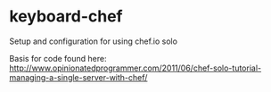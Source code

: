 # keyboard-chef
Setup and configuration for using chef.io solo

Basis for code found here: http://www.opinionatedprogrammer.com/2011/06/chef-solo-tutorial-managing-a-single-server-with-chef/
